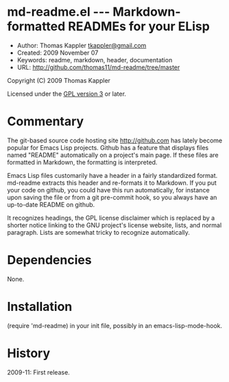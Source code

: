# md-readme.el --- Markdown-formatted READMEs for your ELisp

* Author: Thomas Kappler <tkappler@gmail.com>
* Created: 2009 November 07
* Keywords: readme, markdown, header, documentation
* URL: <http://github.com/thomas11/md-readme/tree/master>

Copyright (C) 2009 Thomas Kappler

Licensed under the [GPL version 3](http://www.gnu.org/licenses/) or later.

# Commentary

The git-based source code hosting site <http://github.com> has
lately become popular for Emacs Lisp projects. Github has a feature
that displays files named "README" automatically on a project's
main page. If these files are formatted in Markdown, the formatting
is interpreted.

Emacs Lisp files customarily have a header in a fairly standardized
format. md-readme extracts this header and re-formats it to
Markdown. If you put your code on github, you could have this run
automatically, for instance upon saving the file or from a git
pre-commit hook, so you always have an up-to-date README on github.

It recognizes headings, the GPL license disclaimer which is
replaced by a shorter notice linking to the GNU project's license
website, lists, and normal paragraph. Lists are somewhat tricky to
recognize automatically.

# Dependencies
None.

# Installation
(require 'md-readme) in your init file, possibly in an
emacs-lisp-mode-hook.

# History
2009-11:    First release.


